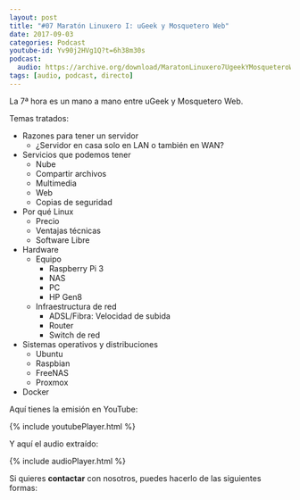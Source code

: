 ```yaml
---
layout: post
title: "#07 Maratón Linuxero I: uGeek y Mosquetero Web"
date: 2017-09-03
categories: Podcast
youtube-id: Yv90j2HVg1Q?t=6h38m30s
podcast:
  audio: https://archive.org/download/MaratonLinuxero7UgeekYMosqueteroWeb/Marat%C3%B3n%20Linuxero%207%20Ugeek%20y%20Mosquetero%20Web
tags: [audio, podcast, directo]
---
```

La 7ª hora es un mano a mano entre uGeek y Mosquetero Web.

Temas tratados:
* Razones para tener un servidor
	* ¿Servidor en casa solo en LAN o también en WAN?
* Servicios que podemos tener
	* Nube
	* Compartir archivos
	* Multimedia
	* Web
	* Copias de seguridad
* Por qué Linux
	* Precio
	* Ventajas técnicas
	* Software Libre
* Hardware
	* Equipo
		* Raspberry Pi 3
		* NAS
		* PC
		* HP Gen8
	* Infraestructura de red
		* ADSL/Fibra: Velocidad de subida
		* Router
		* Switch de red
* Sistemas operativos y distribuciones
	* Ubuntu
	* Raspbian
	* FreeNAS
	* Proxmox
* Docker

Aquí tienes la emisión en YouTube:

{% include youtubePlayer.html %}

Y aquí el audio extraído:

{% include audioPlayer.html %}

Si quieres **contactar** con nosotros, puedes hacerlo de las siguientes formas:
